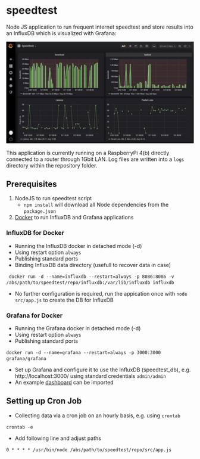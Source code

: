 # speedtest
Node JS application to run frequent internet speedtest and store results into an InfluxDB which is visualized with Grafana:

![Grafana](https://github.com/klausiloveyou/speedtest/blob/master/src/common/images/sample.jpg "Grafana Demo Snapshot")

This application is currently running on a RaspberryPi 4(b) directly connected to a router through 1Gbit LAN. Log files are written into a `logs` directory within the repository folder.

## Prerequisites
1. NodeJS to run speedtest script
   * `npm install` will download all Node dependencies from the `package.json`
2. [Docker](https://docs.docker.com/get-docker/) to run InfluxDB and Grafana applications

### InfluxDB for Docker
* Running the InfluxDB docker in detached mode (-d)
* Using restart option `always`
* Publishing standard ports
* Binding InfluxDB data directory (usefull to recover data in case)
```
 docker run -d --name=influxdb --restart=always -p 8086:8086 -v /abs/path/to/speedtest/repo/influxdb:/var/lib/influxdb influxdb
```
* No further configuration is required, run the appication once with `node src/app.js` to create the DB for InfluxDB

### Grafana for Docker
* Running the Grafana docker in detached mode (-d)
* Using restart option `always`
* Publishing standard ports
```
docker run -d --name=grafana --restart=always -p 3000:3000 grafana/grafana
```
* Set up Grafana and configure it to use the InfluxDB (speedtest_db), e.g. http://localhost:3000/ using standard credentials `admin/admin`
* An example [dashboard](https://github.com/klausiloveyou/speedtest/blob/master/grafana/sample-dashboard.json) can be imported

## Setting up Cron Job
* Collecting data via a cron job on an hourly basis, e.g. using `crontab`
```
crontab -e
```
* Add following line and adjust paths
```
0 * * * * /usr/bin/node /abs/path/to/speedtest/repo/src/app.js
```
